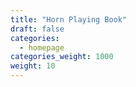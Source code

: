 ```yaml
---
title: "Horn Playing Book"
draft: false
categories:
  - homepage
categories_weight: 1000
weight: 10
---
```

